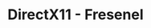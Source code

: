 ---
title: DirectX11 - Fresenel
layout: post
category: study
tags: [directx, computer graphics, hlsl]
published: true
---